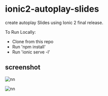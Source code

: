 # ionic2-autoplay-slides
 create autoplay Slides using Ionic 2 final release.

To Run Locally:

* Clone from this repo
* Run 'npm install'
* Run 'ionic serve -l'

## screenshot

![nn](https://user-images.githubusercontent.com/12325386/29531991-9e3e7d12-86dd-11e7-8b38-2223ea474ed7.JPG)




![nn](https://user-images.githubusercontent.com/12325386/29531996-a40aa9c8-86dd-11e7-907d-af3de124066a.png)
